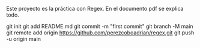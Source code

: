 Este proyecto es la práctica con Regex. En el documento pdf se explica todo.

git init
git add README.md
git commit -m "first commit"
git branch -M main
git remote add origin https://github.com/perezcoboadrian/regex.git
git push -u origin main